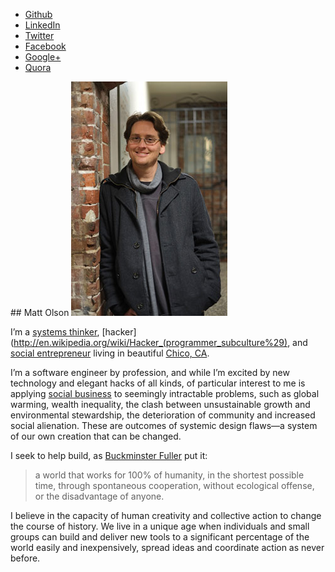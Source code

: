 <ul class="social_icons">
  <li><a class="fc-webicon github" href="https://github.com/mattolson">Github</a></li>
  <li><a class="fc-webicon linkedin" href="http://www.linkedin.com/in/mattolson">LinkedIn</a></li>
  <li><a class="fc-webicon twitter" href="https://twitter.com/ahbiscuits">Twitter</a></li>
  <li><a class="fc-webicon facebook" href="https://www.facebook.com/mayreasonprevail">Facebook</a></li>
  <li><a class="fc-webicon googleplus" href="https://plus.google.com/108115189098546127509/posts">Google+</a></li>
  <li><a class="fc-webicon quora" href="http://www.quora.com/Matt-Olson">Quora</a></li>
</ul>
## Matt Olson

<img class="right" src="/images/profile-large.jpg" width="250" height="375" />

I&rsquo;m a [systems thinker](http://en.wikipedia.org/wiki/Systems_thinking), [hacker](http://en.wikipedia.org/wiki/Hacker_(programmer_subculture%29), and
[social entrepreneur](http://en.wikipedia.org/wiki/Social_entrepreneurship) living in beautiful [Chico, CA](http://en.wikipedia.org/wiki/Chico,_California).

I&rsquo;m a software engineer by profession, and while I&rsquo;m excited by new technology and elegant hacks of all kinds, of particular interest to me is
applying [social business](http://en.wikipedia.org/wiki/Social_business) to seemingly intractable problems, such as global warming, wealth inequality, 
the clash between unsustainable growth and environmental stewardship, the deterioration of community and increased social alienation. These are outcomes
of systemic design flaws&mdash;a system of our own creation that can be changed.

I seek to help build, as [Buckminster Fuller](http://en.wikipedia.org/wiki/Buckminster_Fuller) put it:

> a world that works for 100% of humanity,
> in the shortest possible time,
> through spontaneous cooperation,
> without ecological offense,
> or the disadvantage of anyone.

I believe in the capacity of human creativity and collective action to change the course of history. We live in a unique age when individuals and
small groups can build and deliver new tools to a significant percentage of the world easily and inexpensively, spread ideas and coordinate action 
as never before.
